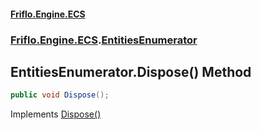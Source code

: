 #### [Friflo.Engine.ECS](index.md#'index')
### [Friflo.Engine.ECS](Friflo.Engine.ECS.md#'Friflo.Engine.ECS').[EntitiesEnumerator](EntitiesEnumerator.md#'Friflo.Engine.ECS.EntitiesEnumerator')

## EntitiesEnumerator.Dispose() Method

```csharp
public void Dispose();
```

Implements [Dispose()](https://docs.microsoft.com/en-us/dotnet/api/System.IDisposable.Dispose#'System.IDisposable.Dispose')